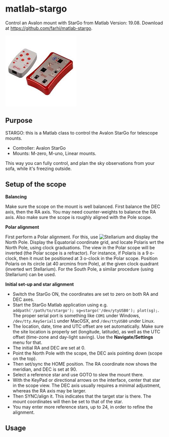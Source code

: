 # matlab-stargo
Control an Avalon mount with StarGo from Matlab
Version: 19.08. Download at https://github.com/farhi/matlab-stargo.

![Image of StarGo](https://github.com/farhi/matlab-stargo/blob/master/@stargo/doc/stargo.jpg)

Purpose
-------

STARGO: this is a Matlab class to control the Avalon StarGo for telescope mounts.
- Controller: Avalon StarGo
- Mounts: M-zero, M-uno, Linear mounts.
   
This way you can fully control, and plan the sky observations from your sofa, while it's freezing outside.

Setup of the scope
------------------

**Balancing**

Make sure the scope on the mount is well balanced. First balance the DEC axis, then the RA axis. You may need counter-weights to balance the RA axis. Also make sure the scope is roughly aligned with the Pole scope.

**Polar alignment**

First perform a Polar alignment. For this, use ![Stellarium](https://stellarium.org/) and display the North Pole. Display the Equatorial coordinate grid, and locate Polaris wrt the North Pole, using clock graduations. The view in the Polar scope will be inverted (the Polar scope is a refractor). For instance, if Polaris is a 9 o-clock, then it must be positioned at 3 o-clock in the Polar scope. Position Polaris on its circle (at 40 arcmins from Pole), at the given clock quadrant (inverted wrt Stellarium). For the South Pole, a similar procedure (using Stellarium) can be used.

**Initial set-up and star alignment**

- Switch the StarGo ON, the coordinates are set to zero on both RA and DEC axes. 
- Start the StarGo Matlab application using e.g. `addpath('/path/to/stargo'); sg=stargo('/dev/ytyUSB0'); plot(sg);`. The proper serial port is something like `COM1` under Windows, `/dev/tty.KeySerial1` under MacOSX, and `/dev/ttyUSB0` under Linux.
- The location, date, time and UTC offset are set automatically. Make sure the site location is properly set (longitude, latitude), as well as the UTC offset (time-zone and day-light saving). Use the __Navigate/Settings__ menu for that.
- The initial RA and DEC are set at 0.
- Point the North Pole with the scope, the DEC axis pointing down (scope on the top). 
- Then set/sync the HOME position. The RA coordinate now shows the meridian, and DEC is set at 90.
- Select a reference star and use GOTO to slew the mount there.
- With the KeyPad or directional arrows on the interface, center that star in the scope view. The DEC axis usually requires a minimal adjustment, whereas the RA axis may be larger.
- Then SYNC/align it. This indicates that the target star is there. The mount coordinates will then be set to that of the star.
- You may enter more reference stars, up to 24, in order to refine the alignment.

Usage
-----



